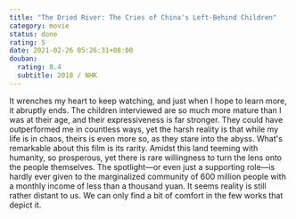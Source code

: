 ```yaml
---
title: "The Dried River: The Cries of China's Left-Behind Children"
category: movie
status: done
rating: 5
date: 2021-02-26 05:26:31+08:00
douban:
  rating: 8.4
  subtitle: 2018 / NHK
---
```


It wrenches my heart to keep watching, and just when I hope to learn more, it abruptly ends. The children interviewed are so much more mature than I was at their age, and their expressiveness is far stronger. They could have outperformed me in countless ways, yet the harsh reality is that while my life is in chaos, theirs is even more so, as they stare into the abyss. What's remarkable about this film is its rarity. Amidst this land teeming with humanity, so prosperous, yet there is rare willingness to turn the lens onto the people themselves. The spotlight—or even just a supporting role—is hardly ever given to the marginalized community of 600 million people with a monthly income of less than a thousand yuan. It seems reality is still rather distant to us. We can only find a bit of comfort in the few works that depict it.
